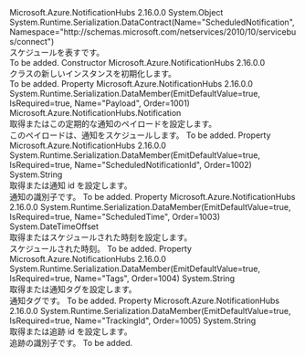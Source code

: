 <Type Name="ScheduledNotification" FullName="Microsoft.Azure.NotificationHubs.ScheduledNotification">
  <TypeSignature Language="C#" Value="public class ScheduledNotification" />
  <TypeSignature Language="ILAsm" Value=".class public auto ansi beforefieldinit ScheduledNotification extends System.Object" />
  <TypeSignature Language="DocId" Value="T:Microsoft.Azure.NotificationHubs.ScheduledNotification" />
  <TypeSignature Language="VB.NET" Value="Public Class ScheduledNotification" />
  <TypeSignature Language="F#" Value="type ScheduledNotification = class" />
  <AssemblyInfo>
    <AssemblyName>Microsoft.Azure.NotificationHubs</AssemblyName>
    <AssemblyVersion>2.16.0.0</AssemblyVersion>
  </AssemblyInfo>
  <Base>
    <BaseTypeName>System.Object</BaseTypeName>
  </Base>
  <Interfaces />
  <Attributes>
    <Attribute>
      <AttributeName>System.Runtime.Serialization.DataContract(Name="ScheduledNotification", Namespace="http://schemas.microsoft.com/netservices/2010/10/servicebus/connect")</AttributeName>
    </Attribute>
  </Attributes>
  <Docs>
    <summary>スケジュールを表す<see cref="T:Microsoft.Azure.NotificationHubs.Notification" />です。</summary>
    <remarks>To be added.</remarks>
  </Docs>
  <Members>
    <Member MemberName=".ctor">
      <MemberSignature Language="C#" Value="public ScheduledNotification ();" />
      <MemberSignature Language="ILAsm" Value=".method public hidebysig specialname rtspecialname instance void .ctor() cil managed" />
      <MemberSignature Language="DocId" Value="M:Microsoft.Azure.NotificationHubs.ScheduledNotification.#ctor" />
      <MemberSignature Language="VB.NET" Value="Public Sub New ()" />
      <MemberType>Constructor</MemberType>
      <AssemblyInfo>
        <AssemblyName>Microsoft.Azure.NotificationHubs</AssemblyName>
        <AssemblyVersion>2.16.0.0</AssemblyVersion>
      </AssemblyInfo>
      <Parameters />
      <Docs>
        <summary><see cref="T:Microsoft.Azure.NotificationHubs.ScheduledNotification" /> クラスの新しいインスタンスを初期化します。</summary>
        <remarks>To be added.</remarks>
      </Docs>
    </Member>
    <Member MemberName="Payload">
      <MemberSignature Language="C#" Value="public Microsoft.Azure.NotificationHubs.Notification Payload { get; }" />
      <MemberSignature Language="ILAsm" Value=".property instance class Microsoft.Azure.NotificationHubs.Notification Payload" />
      <MemberSignature Language="DocId" Value="P:Microsoft.Azure.NotificationHubs.ScheduledNotification.Payload" />
      <MemberSignature Language="VB.NET" Value="Public ReadOnly Property Payload As Notification" />
      <MemberSignature Language="F#" Value="member this.Payload : Microsoft.Azure.NotificationHubs.Notification" Usage="Microsoft.Azure.NotificationHubs.ScheduledNotification.Payload" />
      <MemberType>Property</MemberType>
      <AssemblyInfo>
        <AssemblyName>Microsoft.Azure.NotificationHubs</AssemblyName>
        <AssemblyVersion>2.16.0.0</AssemblyVersion>
      </AssemblyInfo>
      <Attributes>
        <Attribute>
          <AttributeName>System.Runtime.Serialization.DataMember(EmitDefaultValue=true, IsRequired=true, Name="Payload", Order=1001)</AttributeName>
        </Attribute>
      </Attributes>
      <ReturnValue>
        <ReturnType>Microsoft.Azure.NotificationHubs.Notification</ReturnType>
      </ReturnValue>
      <Docs>
        <summary>取得またはこの定期的な通知のペイロードを設定します。</summary>
        <value>このペイロードは、通知をスケジュールします。</value>
        <remarks>To be added.</remarks>
      </Docs>
    </Member>
    <Member MemberName="ScheduledNotificationId">
      <MemberSignature Language="C#" Value="public string ScheduledNotificationId { get; }" />
      <MemberSignature Language="ILAsm" Value=".property instance string ScheduledNotificationId" />
      <MemberSignature Language="DocId" Value="P:Microsoft.Azure.NotificationHubs.ScheduledNotification.ScheduledNotificationId" />
      <MemberSignature Language="VB.NET" Value="Public ReadOnly Property ScheduledNotificationId As String" />
      <MemberSignature Language="F#" Value="member this.ScheduledNotificationId : string" Usage="Microsoft.Azure.NotificationHubs.ScheduledNotification.ScheduledNotificationId" />
      <MemberType>Property</MemberType>
      <AssemblyInfo>
        <AssemblyName>Microsoft.Azure.NotificationHubs</AssemblyName>
        <AssemblyVersion>2.16.0.0</AssemblyVersion>
      </AssemblyInfo>
      <Attributes>
        <Attribute>
          <AttributeName>System.Runtime.Serialization.DataMember(EmitDefaultValue=true, IsRequired=true, Name="ScheduledNotificationId", Order=1002)</AttributeName>
        </Attribute>
      </Attributes>
      <ReturnValue>
        <ReturnType>System.String</ReturnType>
      </ReturnValue>
      <Docs>
        <summary>取得または通知 id を設定します。</summary>
        <value>通知の識別子です。</value>
        <remarks>To be added.</remarks>
      </Docs>
    </Member>
    <Member MemberName="ScheduledTime">
      <MemberSignature Language="C#" Value="public DateTimeOffset ScheduledTime { get; }" />
      <MemberSignature Language="ILAsm" Value=".property instance valuetype System.DateTimeOffset ScheduledTime" />
      <MemberSignature Language="DocId" Value="P:Microsoft.Azure.NotificationHubs.ScheduledNotification.ScheduledTime" />
      <MemberSignature Language="VB.NET" Value="Public ReadOnly Property ScheduledTime As DateTimeOffset" />
      <MemberSignature Language="F#" Value="member this.ScheduledTime : DateTimeOffset" Usage="Microsoft.Azure.NotificationHubs.ScheduledNotification.ScheduledTime" />
      <MemberType>Property</MemberType>
      <AssemblyInfo>
        <AssemblyName>Microsoft.Azure.NotificationHubs</AssemblyName>
        <AssemblyVersion>2.16.0.0</AssemblyVersion>
      </AssemblyInfo>
      <Attributes>
        <Attribute>
          <AttributeName>System.Runtime.Serialization.DataMember(EmitDefaultValue=true, IsRequired=true, Name="ScheduledTime", Order=1003)</AttributeName>
        </Attribute>
      </Attributes>
      <ReturnValue>
        <ReturnType>System.DateTimeOffset</ReturnType>
      </ReturnValue>
      <Docs>
        <summary>取得またはスケジュールされた時刻を設定します。</summary>
        <value>スケジュールされた時刻。</value>
        <remarks>To be added.</remarks>
      </Docs>
    </Member>
    <Member MemberName="Tags">
      <MemberSignature Language="C#" Value="public string Tags { get; }" />
      <MemberSignature Language="ILAsm" Value=".property instance string Tags" />
      <MemberSignature Language="DocId" Value="P:Microsoft.Azure.NotificationHubs.ScheduledNotification.Tags" />
      <MemberSignature Language="VB.NET" Value="Public ReadOnly Property Tags As String" />
      <MemberSignature Language="F#" Value="member this.Tags : string" Usage="Microsoft.Azure.NotificationHubs.ScheduledNotification.Tags" />
      <MemberType>Property</MemberType>
      <AssemblyInfo>
        <AssemblyName>Microsoft.Azure.NotificationHubs</AssemblyName>
        <AssemblyVersion>2.16.0.0</AssemblyVersion>
      </AssemblyInfo>
      <Attributes>
        <Attribute>
          <AttributeName>System.Runtime.Serialization.DataMember(EmitDefaultValue=true, IsRequired=true, Name="Tags", Order=1004)</AttributeName>
        </Attribute>
      </Attributes>
      <ReturnValue>
        <ReturnType>System.String</ReturnType>
      </ReturnValue>
      <Docs>
        <summary>取得または通知タグを設定します。</summary>
        <value>通知タグです。</value>
        <remarks>To be added.</remarks>
      </Docs>
    </Member>
    <Member MemberName="TrackingId">
      <MemberSignature Language="C#" Value="public string TrackingId { get; }" />
      <MemberSignature Language="ILAsm" Value=".property instance string TrackingId" />
      <MemberSignature Language="DocId" Value="P:Microsoft.Azure.NotificationHubs.ScheduledNotification.TrackingId" />
      <MemberSignature Language="VB.NET" Value="Public ReadOnly Property TrackingId As String" />
      <MemberSignature Language="F#" Value="member this.TrackingId : string" Usage="Microsoft.Azure.NotificationHubs.ScheduledNotification.TrackingId" />
      <MemberType>Property</MemberType>
      <AssemblyInfo>
        <AssemblyName>Microsoft.Azure.NotificationHubs</AssemblyName>
        <AssemblyVersion>2.16.0.0</AssemblyVersion>
      </AssemblyInfo>
      <Attributes>
        <Attribute>
          <AttributeName>System.Runtime.Serialization.DataMember(EmitDefaultValue=true, IsRequired=true, Name="TrackingId", Order=1005)</AttributeName>
        </Attribute>
      </Attributes>
      <ReturnValue>
        <ReturnType>System.String</ReturnType>
      </ReturnValue>
      <Docs>
        <summary>取得または追跡 id を設定します。</summary>
        <value>追跡の識別子です。</value>
        <remarks>To be added.</remarks>
      </Docs>
    </Member>
  </Members>
</Type>